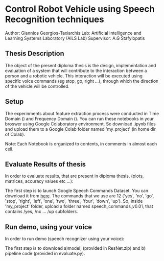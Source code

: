 # Control Robot Vehicle using Speech Recognition techniques

Author: Giannios Georgios-Taxiarchis
Lab: Artificial Intelligence and Learning Systems Laboratory (AILS Lab)
Supervisor: A.G Stafylopatis


## Thesis Description 

The object of the present diploma thesis is the design, implementation and evaluation of a system that will contribute to the interaction between a person and a robotic vehicle. This interaction will be executed using specific voice commands (eg stop, go, right ...), through which the direction of the vehicle will be controlled.

## Setup

The experinments about feature extraction process were conducted in Time Domain () and Frequency Domain (). You can run these notebooks in your broswer using Google Colaboratory environment. So download .ipynb files and upload them to a Google Colab folder named 'my_project' (in home dir of Colab).


Note: Each Notebook is organized to contents, in comments in almost each cell.

## Evaluate Results of thesis
 
In order to evaluate results, that are present in diploma thesis, (plots, matrices, accuracy values etc ...):

The first step is to launch Google Speech Commands Dataset. You can download it from [here](http://download.tensorflow.org/data/speech_commands_v0.01.tar.gz). The commands that we use are 12 ('yes', 'no', 'go', 'stop', 'right', 'left', 'one', 'two', 'three', 'four', 'down', 'up'). So, inside 'my_project' folder, upload a folder named speech_commands_v0.01, that contains /yes, /no ... /up subfolders.

## Run demo, using your voice

In order to run demo (speech recognizer using your voice):

The first step is to download a)model, (provided in ResNet.zip) and b) pipeline code (provided in evaluate.py). 





